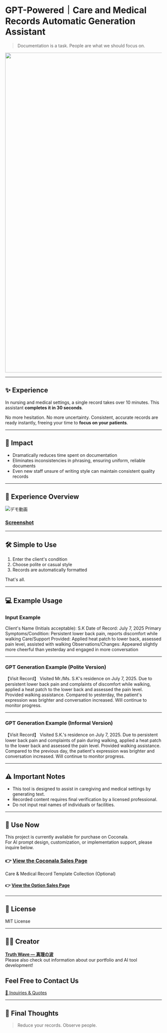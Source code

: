 # GPT-Powered｜Care and Medical Records Automatic Generation Assistant

> Documentation is a task.
> People are what we should focus on.

<p align="center">
<img width="1536" height="1024" alt="医療記録" src="https://github.com/user-attachments/assets/1fff3892-a809-4abf-92ba-8c7afd26b1cf" />
</p>

---

## ✨ Experience
In nursing and medical settings, a single record takes over 10 minutes.
This assistant **completes it in 30 seconds**.

No more hesitation. No more uncertainty.
Consistent, accurate records are ready instantly, freeing your time to **focus on your patients**.

---

## 🚀 Impact
* Dramatically reduces time spent on documentation
* Eliminates inconsistencies in phrasing, ensuring uniform, reliable documents
* Even new staff unsure of writing style can maintain consistent quality records


---

## 📸 **Experience Overview**
![デモ動画](https://github.com/truthwave/-Medical-Care-Record-Writer/blob/main/English/Materials/Demo%20Movie.gif)

### [Screenshot](https://github.com/truthwave/-Medical-Care-Record-Writer/tree/main/English/Materials/Screenshot)

---

## 🛠 Simple to Use

1. Enter the client's condition
2. Choose polite or casual style
3. Records are automatically formatted

That's all.


---

## 💻 Example Usage

### Input Example

Client's Name (Initials acceptable): S.K
Date of Record: July 7, 2025
Primary Symptoms/Condition: Persistent lower back pain, reports discomfort while walking
Care/Support Provided: Applied heat patch to lower back, assessed pain level, assisted with walking
Observations/Changes: Appeared slightly more cheerful than yesterday and engaged in more conversation

---

### GPT Generation Example (Polite Version)

【Visit Record】
Visited Mr./Ms. S.K's residence on July 7, 2025. Due to persistent lower back pain and complaints of discomfort while walking, applied a heat patch to the lower back and assessed the pain level. Provided walking assistance. Compared to yesterday, the patient's expression was brighter and conversation increased. Will continue to monitor progress.

---

### GPT Generation Example (Informal Version)

【Visit Record】
Visited S.K.'s residence on July 7, 2025. Due to persistent lower back pain and complaints of pain during walking, applied a heat patch to the lower back and assessed the pain level. Provided walking assistance. Compared to the previous day, the patient's expression was brighter and conversation increased. Will continue to monitor progress.

---

## ⚠️ Important Notes 

* This tool is designed to assist in caregiving and medical settings by generating text.
* Recorded content requires final verification by a licensed professional.
* Do not input real names of individuals or facilities.

---

## 🛒 Use Now

This project is currently available for purchase on Coconala.  
For AI prompt design, customization, or implementation support, please inquire below.

### 👉 [View the Coconala Sales Page](https://coconala.com/contents_market/pictures/cmf6e1w1v00bmdh0he2160a61)

Care & Medical Record Template Collection (Optional)

#### 👉 [View the Option Sales Page](https://coconala.com/services/3862193)

---

## 📄 License

MIT License

---

## 🧑‍💻 Creator

**[Truth Wave ― 真理の波](https://github.com/truthwave)**  
Please also check out information about our portfolio and AI tool development!

## Feel Free to Contact Us
[📩 Inquiries & Quotes](mailto:realmadrid71214591@gmail.com)

---

## 🏁 Final Thoughts

> Reduce your records.
> Observe people.
